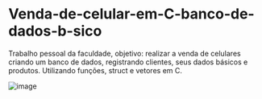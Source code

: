 # Venda-de-celular-em-C-banco-de-dados-b-sico
Trabalho pessoal da faculdade, objetivo: realizar a venda de celulares criando um banco de dados, registrando clientes, 
seus dados básicos e produtos. Utilizando funções, struct e vetores em C.

![image](https://user-images.githubusercontent.com/120617245/215968945-e97b4913-c538-4231-ba9e-9592db6cbef3.png)

